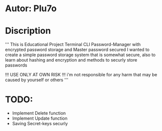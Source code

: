 # Autor: Plu7o # 
# Discription #

'''
This is Educational Project
Terminal CLI Password-Manager with encrypted password storage and Master password secured 
I wanted to create a simple password storage system that is somewhat secure, also to learn about hashing and encryption and methods to securly store passwords

!!! USE ONLY AT OWN RISK !!!
i'm not responsible for any harm that may be caused by yourself or others
'''

# TODO:
- Implement Delete function
- Implement Update function
- Saving Secret-keys securly


